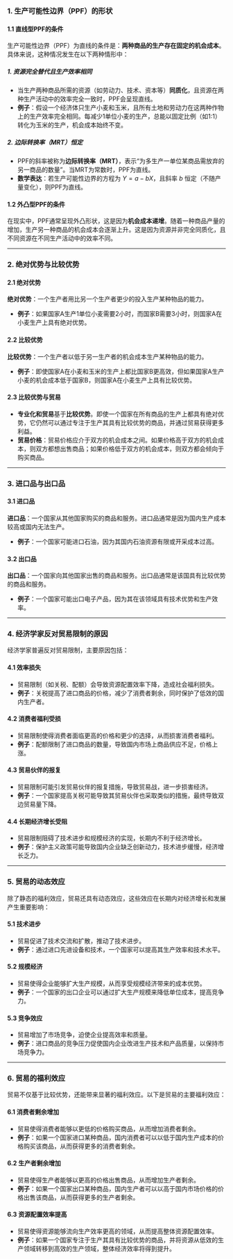 ### 1. 生产可能性边界（PPF）的形状

#### 1.1 直线型PPF的条件
生产可能性边界（PPF）为直线的条件是：**两种商品的生产存在固定的机会成本**。具体来说，这种情况发生在以下两种情形中：

##### 1. **资源完全替代且生产效率相同**
   - 当生产两种商品所需的资源（如劳动力、技术、资本等）**同质化**，且资源在两种生产活动中的效率完全一致时，PPF会呈现直线。
   - **例子**：假设一个经济体只生产小麦和玉米，且所有土地和劳动力在这两种作物上的生产效率完全相同。每减少1单位小麦的生产，总能以固定比例（如1:1）转化为玉米的生产，机会成本始终不变。

##### 2. **边际转换率（MRT）恒定**
   - PPF的斜率被称为**边际转换率（MRT）**，表示“为多生产一单位某商品需放弃的另一商品的数量”。当MRT为常数时，PPF为直线。
   - **数学表达**：若生产可能性边界的方程为 $Y = a - bX$，且斜率 $b$ 恒定（不随产量变化），则PPF为直线。

#### 1.2 外凸型PPF的条件
在现实中，PPF通常呈现外凸形状，这是因为**机会成本递增**。随着一种商品产量的增加，生产另一种商品的机会成本会逐渐上升。这是因为资源并非完全同质化，且不同资源在不同生产活动中的效率不同。

---

### 2. 绝对优势与比较优势

#### 2.1 绝对优势
**绝对优势**：一个生产者用比另一个生产者更少的投入生产某种物品的能力。
- **例子**：如果国家A生产1单位小麦需要2小时，而国家B需要3小时，则国家A在小麦生产上具有绝对优势。

#### 2.2 比较优势
**比较优势**：一个生产者以低于另一生产者的机会成本生产某种物品的能力。
- **例子**：即使国家A在小麦和玉米的生产上都比国家B更高效，但如果国家A生产小麦的机会成本低于国家B，则国家A在小麦生产上具有比较优势。

#### 2.3 比较优势与贸易
- **专业化和贸易**基于**比较优势**。即使一个国家在所有商品的生产上都具有绝对优势，它仍然可以通过专注于生产其具有比较优势的商品，并通过贸易获得更多利益。
- **贸易价格**：贸易价格应介于双方的机会成本之间。如果价格高于双方的机会成本，则双方都想出售商品；如果价格低于双方的机会成本，则双方都会倾向于购买商品。

---

### 3. 进口品与出口品

#### 3.1 进口品
**进口品**：一个国家从其他国家购买的商品和服务。进口品通常是因为国内生产成本较高或国内无法生产。
- **例子**：一个国家可能进口石油，因为其国内石油资源有限或开采成本过高。

#### 3.2 出口品
**出口品**：一个国家向其他国家出售的商品和服务。出口品通常是该国具有比较优势的商品和服务。
- **例子**：一个国家可能出口电子产品，因为其在该领域具有技术优势和生产效率。

---

### 4. 经济学家反对贸易限制的原因

经济学家普遍反对贸易限制，主要原因包括：

#### 4.1 效率损失
- 贸易限制（如关税、配额）会导致资源配置效率下降，造成社会福利损失。
- **例子**：关税提高了进口商品的价格，减少了消费者剩余，同时保护了低效的国内生产者。

#### 4.2 消费者福利受损
- 贸易限制使得消费者面临更高的价格和更少的选择，从而损害消费者福利。
- **例子**：配额限制了进口商品的数量，导致国内市场上商品供应不足，价格上涨。

#### 4.3 贸易伙伴的报复
- 贸易限制可能引发贸易伙伴的报复措施，导致贸易战，进一步损害经济。
- **例子**：一个国家提高关税可能导致其贸易伙伴也采取类似的措施，最终导致双边贸易量下降。

#### 4.4 长期经济增长受阻
- 贸易限制阻碍了技术进步和规模经济的实现，长期内不利于经济增长。
- **例子**：保护主义政策可能导致国内企业缺乏创新动力，技术进步缓慢，经济增长乏力。

---

### 5. 贸易的动态效应

除了静态的福利效应，贸易还具有动态效应，这些效应在长期内对经济增长和发展产生重要影响：

#### 5.1 技术进步
- 贸易促进了技术交流和扩散，推动了技术进步。
- **例子**：通过进口先进设备和技术，一个国家可以提高其生产效率和技术水平。

#### 5.2 规模经济
- 贸易使得企业能够扩大生产规模，从而享受规模经济带来的成本优势。
- **例子**：一个国家的出口企业可以通过扩大生产规模来降低单位成本，提高竞争力。

#### 5.3 竞争效应
- 贸易增加了市场竞争，迫使企业提高效率和质量。
- **例子**：进口商品的竞争压力促使国内企业改进生产技术和产品质量，以保持市场竞争力。

---

### 6. 贸易的福利效应

贸易不仅基于比较优势，还能带来显著的福利效应。以下是贸易的主要福利效应：

#### 6.1 消费者剩余增加
- 贸易使得消费者能够以更低的价格购买商品，从而增加消费者剩余。
- **例子**：如果一个国家进口某种商品，国内消费者可以以低于国内生产成本的价格购买该商品，从而获得更多的消费者剩余。

#### 6.2 生产者剩余增加
- 贸易使得生产者能够以更高的价格出售商品，从而增加生产者剩余。
- **例子**：如果一个国家出口某种商品，国内生产者可以以高于国内市场价格的价格出售该商品，从而获得更多的生产者剩余。

#### 6.3 资源配置效率提高
- 贸易使得资源能够流向生产效率更高的领域，从而提高整体资源配置效率。
- **例子**：如果一个国家专注于生产其具有比较优势的商品，并将资源从低效的生产领域转移到高效的生产领域，整体经济效率将得到提升。
